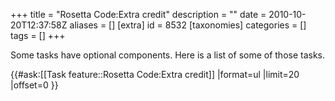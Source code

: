 +++
title = "Rosetta Code:Extra credit"
description = ""
date = 2010-10-20T12:37:58Z
aliases = []
[extra]
id = 8532
[taxonomies]
categories = []
tags = []
+++

Some tasks have optional components. Here is a list of some of those tasks.

{{#ask:[[Task feature::Rosetta Code:Extra credit]]
|format=ul
|limit=20
|offset=0
}}
